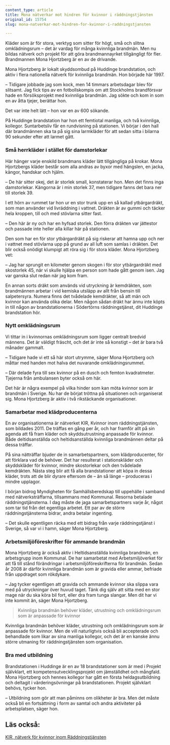 ```yaml
---
content_type: article
title: Mona nätverkar mot hindren för kvinnor i räddningstjänsten
original_id: 15754
slug: mona-natverkar-mot-hindren-for-kvinnor-i-raddningstjansten

---
```


Kläder som är för stora, verktyg som sitter för högt, små och slitna omklädningsrum – det är vardag för många kvinnliga brandmän. Men nu bildas nätverk och projekt för att göra brandmannayrket tillgängligt för fler. Brandmannen Mona Hjortzberg är en av de drivande.

Mona Hjortzberg är lokalt skyddsombud på Huddinge brandstation, och aktiv i flera nationella nätverk för kvinnliga brandmän. Hon började här 1997.

– Tidigare jobbade jag som kock, men 14 timmars arbetsdagar blev för slitsamt. Jag fick tips av en fotbollskompis om att Stockholms brandförsvar hade en försöksprojekt med kvinnliga brandmän. Jag sökte och kom in som en av åtta tjejer, berättar hon.

Det var inte helt lätt – hon var en av 600 sökande.

På Huddinge brandstation har hon ett femtiotal manliga, och två kvinnliga, kollegor. Suntarbetsliv får en rundvisning på stationen. Vi börjar i den hall där brandmännen ska ta på sig sina larmkläder för att sedan sitta i bilarna 90 sekunder efter att larmet gått.

### Små herrkläder i stället för damstorlekar

Här hänger varje enskild brandmans kläder lätt tillgängliga på krokar. Mona Hjortzbergs kläder består som alla andras av byxor med hängslen, en jacka, kängor, handskar och hjälm.

– De här sitter okej, det är storlek small, konstaterar hon. Men det finns inga damstorlekar. Kängorna är i min storlek 37, men tidigare fanns det bara ner till storlek 39.

I ett hörn av rummet tar hon ur en stor trunk upp en så kallad ytbärgardräkt, som man använder vid livräddning i vattnet. Dräkten är av gummi och täcker hela kroppen, till och med stövlarna sitter fast.

– Den här är ny och har en hyfsad storlek. Den förra dräkten var jättestor och passade inte heller alla killar här på stationen.

Den som har en för stor ytbärgardräkt på sig riskerar att hamna upp och ner i vattnet med stövlarna upp på grund av all luft som samlas i dräkten. Det blir också onödigt klumpigt att röra sig i för stora kläder. Mona Hjortzberg vet:

– Jag har sprungit en kilometer genom skogen i för stor ytbärgardräkt med skostorlek 45, när vi skulle hjälpa en person som hade gått genom isen. Jag var ganska slut redan när jag kom fram.

En annan sorts dräkt som används vid utryckning är kemdräkten, som brandmännen arbetar i vid kemiska utsläpp av allt från bensin till salpetersyra. Numera finns det tvådelade kemdräkter, så att män och kvinnor kan använda olika delar. Men någon sådan dräkt har ännu inte köpts in till någon av brandstationerna i Södertörns räddningstjänst, dit Huddinge brandstation hör.

### Nytt omklädningsrum

Vi tittar in i kvinnornas omklädningsrum som ligger centralt bredvid männens. Det är väldigt fräscht, och det är inte så konstigt – det är bara två månader gammalt.

– Tidigare hade vi ett så här stort utrymme, säger Mona Hjortzberg och måttar med handen mot halva det nuvarande omklädningsrummet.

– Där delade fyra till sex kvinnor på en dusch och femton kvadratmeter. Tjejerna från ambulansen byter också om här.

Det här är några exempel på vilka hinder som kan möta kvinnor som är brandmän i Sverige. Nu har de börjat tröttna på situationen och organiserat sig. Mona Hjortzberg är aktiv i två rikstäckande organisationer.

### Samarbetar med klädproducenterna

En av organisationerna är nätverket KIR, Kvinnor inom räddningstjänsten, som bildades 2011. De träffas en gång per år, och har framför allt på sin agenda att få fram kläder och skyddsutrustning anpassade för kvinnor. Både deltidsanställda och heltidsanställda kvinnliga brandmännen deltar på dessa träffar.

På sina nätträffar bjuder de in samarbetspartners, som klädproducenter, för att förklara vad de behöver. Det har resulterat i stationskläder och skyddskläder för kvinnor, mindre skostorlekar och den tvådelade kemdräkten. Nästa steg blir att få alla brandstationer att köpa in dessa kläder, trots att de blir dyrare eftersom de – än så länge – produceras i mindre upplagor.

I början bidrog Myndigheten för Samhällsberedskap till uppehälle i samband med nätverksträffarna, tillsammans med Kommunal. Resorna betalade räddningstjänsterna. I dag måste de jaga samarbetspartners varje år, något som tar tid från det egentliga arbetet. Ett par av de större räddningstjänsterna bidrar, andra betalar ingenting.

– Det skulle egentligen räcka med ett bidrag från varje räddningstjänst i Sverige, så var vi i hamn, säger Mona Hjortzberg.

### Arbetsmiljöföreskrifter för ammande brandmän

Mona Hjortzberg är också aktiv i Heltidsanställda kvinnliga brandmän, en arbetsgrupp inom Kommunal. De har samarbetat med Arbetsmiljöverket för att få till stånd förändringar i arbetsmiljöföreskrifterna för brandmän. Sedan år 2008 är därför kvinnliga brandmän som är gravida eller ammar, befriade från uppdraget som rökdykare.

– Jag tycker egentligen att gravida och ammande kvinnor ska slippa vara med på utryckningar över huvud taget. Tänk dig själv att sitta med en stor mage när du ska köra bil fort, eller dra fram tunga slangar. Men dit har vi inte kommit än, säger Mona Hjortzberg.

> Kvinnliga brandmän behöver kläder, utrustning och omklädningsrum som är anpassade för kvinnor

Kvinnliga brandmän behöver kläder, utrustning och omklädningsrum som är anpassade för kvinnor. Men de vill naturligtvis också bli accepterade och behandlade som likar av sina manliga kollegor, och det är en kanske ännu större utmaning för räddningstjänsten som organisation.

### Bra med utbildning

Brandstationen i Huddinge är en av 18 brandstationer som är med i Projekt självklart, ett kompetensutvecklingsprojekt om jämställdhet och mångfald. Mona Hjortzberg och hennes kollegor har gått en första heldagsutbildning och deltagit i värderingsövningar på brandstationen. Projekt självklart behövs, tycker hon.

– Utbildning som gör att man påminns om olikheter är bra. Men det måste också bli en fortsättning i form av samtal och andra aktiviteter på arbetsplatsen, säger hon.

Läs också:
----------

[KIR, nätverk för kvinnor inom Räddningstjänsten](http://www.kirtj.se/ "KIR, nätverk för kvinnor inom Räddningstjänsten")

